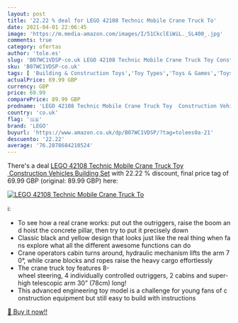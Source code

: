 ```yaml
---
layout: post
title: '22.22 % deal for LEGO 42108 Technic Mobile Crane Truck To'
date: 2021-04-01 22:06:45
image: 'https://m.media-amazon.com/images/I/51CkclEiWiL._SL400_.jpg'
comments: true
category: ofertas
author: 'tole.es'
slug: 'B07WC1VDSP-co.uk LEGO 42108 Technic Mobile Crane Truck Toy Construction...'
sku: 'B07WC1VDSP-co.uk'
tags: [ 'Building & Construction Toys','Toy Types','Toys & Games','Toys Store','lego', ]
actualPrice: 69.99 GBP
currency: GBP
price: 69.99
comparePrice: 89.99 GBP
prodname: 'LEGO 42108 Technic Mobile Crane Truck Toy  Construction Vehicles Building Set'
country: 'co.uk'
flag: '🇬🇧'
brand: 'LEGO'
buyurl: 'https://www.amazon.co.uk/dp/B07WC1VDSP/?tag=tolees0a-21'
descuento: '22.22'
average: '76.2878684210524'
---
```


There's a deal [LEGO 42108 Technic Mobile Crane Truck Toy  Construction Vehicles Building Set](https://www.amazon.co.uk/dp/B07WC1VDSP/?tag=tolees0a-21)  with  22.22 % discount, final price tag of  69.99 GBP (original: 89.99 GBP) here:

[![LEGO 42108 Technic Mobile Crane Truck To](https://m.media-amazon.com/images/I/51CkclEiWiL._SL400_.jpg)](https://www.amazon.co.uk/dp/B07WC1VDSP/?tag=tolees0a-21)

ℹ️:

- To see how a real crane works: put out the outriggers, raise the boom and hoist the concrete pillar, then try to put it precisely down
- Classic black and yellow design that looks just like the real thing when fans explore what all the different awesome functions can do
- Crane operators cabin turns around, hydraulic mechanism lifts the arm 70°, while crane blocks and ropes raise the heavy cargo effortlessly
- The crane truck toy features 8-wheel steering, 4 individually controlled outriggers, 2 cabins and super-high telescopic arm 30” (78cm) long!
- This advanced engineering toy model is a challenge for young fans of construction equipment but still easy to build with instructions

[🛒 Buy it now!!](https://www.amazon.co.uk/dp/B07WC1VDSP/?tag=tolees0a-21)
